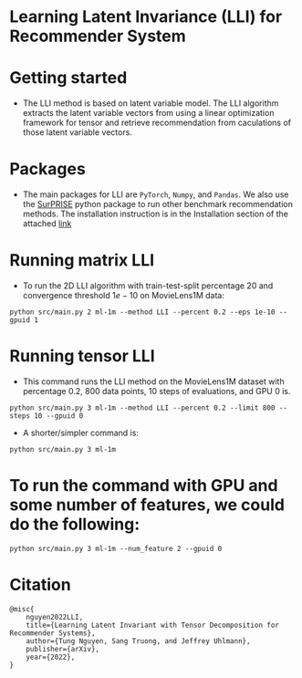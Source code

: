 # Learning Latent Invariance (LLI) for Recommender System

# Getting started

* The LLI method is based on latent variable model. The LLI algorithm extracts the latent variable vectors from using a linear optimization framework for tensor and retrieve recommendation from caculations of those latent variable vectors.

# Packages

* The main packages for LLI are ```PyTorch```, ```Numpy```, and ```Pandas```. We also use the [SurPRISE](http://surpriselib.com) python package to run other benchmark recommendation methods. The installation instruction is in the Installation section of the attached [link](https://github.com/NicolasHug/Surprise/tree/fa7455880192383f01475162b4cbd310d91d29ca)

# Running matrix LLI

* To run the 2D LLI algorithm with train-test-split percentage $20%$ and convergence threshold $1e-10$ on MovieLens1M data:

```python src/main.py 2 ml-1m --method LLI --percent 0.2 --eps 1e-10 --gpuid 1```

# Running tensor LLI

* This command runs the LLI method on the MovieLens1M dataset with percentage $0.2$, $800$ data points, $10$ steps of evaluations, and GPU 0 is.

```python src/main.py 3 ml-1m --method LLI --percent 0.2 --limit 800 --steps 10 --gpuid 0```

* A shorter/simpler command is:

```python src/main.py 3 ml-1m```


# To run the command with GPU and some number of features, we could do the following:

```python src/main.py 3 ml-1m --num_feature 2 --gpuid 0```

# Citation
```
@misc{
    nguyen2022LLI,
    title={Learning Latent Invariant with Tensor Decomposition for Recommender Systems},
    author={Tung Nguyen, Sang Truong, and Jeffrey Uhlmann},
    publisher={arXiv},
    year={2022},
}
```
